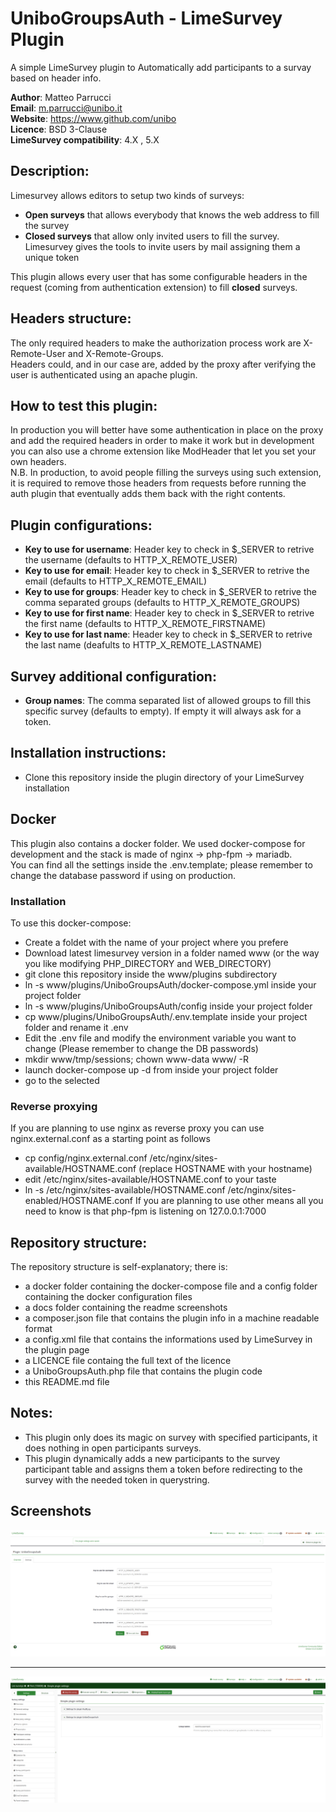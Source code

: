 # UniboGroupsAuth - LimeSurvey Plugin
A simple LimeSurvey plugin to Automatically add participants to a survay based on header info.

**Author**: Matteo Parrucci  
**Email**: m.parrucci@unibo.it  
**Website**: https://www.github.com/unibo  
**Licence**: BSD 3-Clause  
**LimeSurvey compatibility**: 4.X , 5.X

## Description:
Limesurvey allows editors to setup two kinds of surveys:
- **Open surveys** that allows everybody that knows the web address to fill the survey
- **Closed surveys** that allow only invited users to fill the survey. Limesurvey gives the tools to invite users by mail assigning them a unique token

This plugin allows every user that has some configurable headers in the request (coming from authentication extension) to fill **closed** surveys.

## Headers structure:
The only required headers to make the authorization process work are X-Remote-User and X-Remote-Groups.  
Headers could, and in our case are, added by the proxy after verifying the user is authenticated using an apache plugin.

## How to test this plugin:
In production you will better have some authentication in place on the proxy and add the required headers in order to make it work but in development you can also use a chrome extension like ModHeader that let you set your own headers.  
N.B. In production, to avoid people filling the surveys using such extension, it is required to remove those headers from requests before running the auth plugin that eventually adds them back with the right contents.

## Plugin configurations:
- **Key to use for username**: Header key to check in $_SERVER to retrive the username (defaults to HTTP_X_REMOTE_USER)  
- **Key to use for email**: Header key to check in $_SERVER to retrive the email (defaults to HTTP_X_REMOTE_EMAIL)  
- **Key to use for groups**: Header key to check in $_SERVER to retrive the comma separated groups (defaults to HTTP_X_REMOTE_GROUPS)  
- **Key to use for first name**: Header key to check in $_SERVER to retrive the first name (defaults to HTTP_X_REMOTE_FIRSTNAME)  
- **Key to use for last name**: Header key to check in $_SERVER to retrive the last name (deafults to HTTP_X_REMOTE_LASTNAME)  

## Survey additional configuration:
- **Group names**: The comma separated list of allowed groups to fill this specific survey (defaults to empty). If empty it will always ask for a token.

## Installation instructions:
- Clone this repository inside the plugin directory of your LimeSurvey installation

## Docker
This plugin also contains a docker folder. We used docker-compose for development and the stack is made of nginx -> php-fpm -> mariadb.  
You can find all the settings inside the .env.template; please remember to change the database password if using on production.  

### Installation
To use this docker-compose:  
- Create a foldet with the name of your project where you prefere  
- Download latest limesurvey version in a folder named www (or the way you like modifying PHP_DIRECTORY and WEB_DIRECTORY)  
- git clone this repository inside the www/plugins subdirectory  
- ln -s www/plugins/UniboGroupsAuth/docker-compose.yml inside your project folder  
- ln -s www/plugins/UniboGroupsAuth/config inside your project folder  
- cp www/plugins/UniboGroupsAuth/.env.template inside your project folder and rename it .env  
- Edit the .env file and modify the environment variable you want to change (Please remember to change the DB passwords)  
- mkdir www/tmp/sessions; chown www-data www/ -R  
- launch docker-compose up -d from inside your project folder  
- go to the selected 

### Reverse proxying
If you are planning to use nginx as reverse proxy you can use nginx.external.conf as a starting point as follows  
- cp config/nginx.external.conf /etc/nginx/sites-available/HOSTNAME.conf (replace HOSTNAME with your hostname)
- edit /etc/nginx/sites-available/HOSTNAME.conf to your taste
- ln -s /etc/nginx/sites-available/HOSTNAME.conf /etc/nginx/sites-enabled/HOSTNAME.conf
If you are planning to use other means all you need to know is that php-fpm is listening on 127.0.0.1:7000

## Repository structure:
The repository structure is self-explanatory; there is:
- a docker folder containing the docker-compose file and a config folder containing the docker configuration files
- a docs folder containing the readme screenshots
- a composer.json file that contains the plugin info in a machine readable format
- a config.xml file that contains the informations used by LimeSurvey in the plugin page
- a LICENCE file containg the full text of the licence
- a UniboGroupsAuth.php file that contains the plugin code
- this README.md file

## Notes: 
- This plugin only does its magic on survey with specified participants, it does nothing in open participants surveys.
- This plugin dynamically adds a new participants to the survey participant table and assigns them a token before redirecting to the survey with the needed token in querystring.


## Screenshots
![Plugin configurations](docs/screenshots/Screenshot1.png)

<hr>

![Survey configuration](docs/screenshots/Screenshot2.png)
